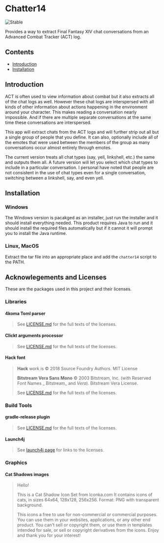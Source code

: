 # Chatter14

![Stable](https://img.shields.io/badge/Stable-0.5.0-blue?style=for-the-badge "Stable version 0.5.0")

Provides a way to extract Final Fantasy XIV chat conversations from an Advanced Combat
Tracker (ACT) log.

## Contents

 - [Introduction](#introduction)
 - [Installation](#installation)

## <a name="introduction">Introduction</a>

ACT is often used to view information about combat but it also extracts
all of the chat logs as well. However these chat logs are interspersed with all kinds of
other information about actions happening in the environment around your character. This
makes reading a conversation nearly impossible. And if there are multiple separate
conversations at the same time these conversations are interspersed.

This app will extract chats from the ACT logs and will further strip out all but a single
group of people that you define. It can also, optionally include all of the emotes that
were used between the members of the group as many conversations occur almost entirely
through emotes.

The current version treats all chat types (say, yell, linkshell, etc.) the same and
outputs them all. A future version will let you select which chat types to include in
a particular conversation. I personal have noted that people are not consistent in the
use of chat types even for a single conversation, switching between a linkshell, say, and
even yell.

## <a name="installation">Installation</a>

### Windows

The Windows version is pacakged as an installer, just run the installer and it should
install everything needed. This product requires Java to run and it should install the
required files automatically but if it cannot it will prompt you to install the Java
runtime.

### Linux, MacOS

Extract the tar file into an appropriate place and add the `chatter14` script to the
PATH.

## Acknowlegements and Licenses

These are the packages used in this project and their licenses.

### Libraries

#### 4koma Toml parser

> See [LICENSE.md](https://github.com/valderman/4koma/blob/main/LICENSE) for the full
> texts of the licenses.

#### Clickt arguments processor

> See [LICENSE.md](https://github.com/ajalt/clikt/blob/master/LICENSE.txt) for the full
> texts of the licenses.

#### Hack font

> **Hack** work is &copy; 2018 Source Foundry Authors. MIT License
>
> **Bitstream Vera Sans Mono** &copy; 2003 Bitstream, Inc. (with Reserved Font Names _
> Bitstream_ and _Vera_). Bitstream Vera License.
>
> See [LICENSE.md](https://github.com/source-foundry/Hack/blob/master/LICENSE.md) for the
> full texts of the licenses.

### Build Tools

#### gradle-release plugin

> See [LICENSE.md](https://github.com/researchgate/gradle-release/blob/main/LICENSE) for
> the full texts of the licenses.

#### Launch4j

> See [launch4j page](http://launch4j.sourceforge.net/index.html) for links to the
> licenses.

### Graphics

#### Cat Shadows images

> Hello!
>
> This is a Cat Shadow Icon Set from Iconka.com
> It contains icons of cats, in sizes 64x64, 128x128, 256x256.
> Format: PNG with transparent background.
>
> This icons a free to use for non-commercial or commercial purposes.
> You can use them in your websites, applications, or any other end product.
> You can't sell or copyright them, or use them in templates intended for sale, or sell or
> copyright derivatives from the icons.
> Enjoy and thank you for your interest!
